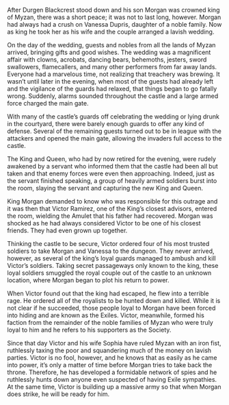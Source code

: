 ---
---
After Durgen Blackcrest stood down and his son Morgan was crowned king of Myzan, there was a short peace; it was not to last long, however. Morgan had always had a crush on Vanessa Dupris, daughter of a noble family. Now as king he took her as his wife and the couple arranged a lavish wedding.  
  
On the day of the wedding, guests and nobles from all the lands of Myzan arrived, bringing gifts and good wishes. The wedding was a magnificent affair with clowns, acrobats, dancing bears, behemoths, jesters, sword swallowers, flamecallers, and many other performers from far away lands. Everyone had a marvelous time, not realizing that treachery was brewing. It wasn’t until later in the evening, when most of the guests had already left and the vigilance of the guards had relaxed, that things began to go fatally wrong. Suddenly, alarms sounded throughout the castle and a large armed force charged the main gate.  
  
With many of the castle’s guards off celebrating the wedding or lying drunk in the courtyard, there were barely enough guards to offer any kind of defense. Several of the remaining guests turned out to be in league with the attackers and opened the main gate, allowing the invaders full access to the castle.  
  
The King and Queen, who had by now retired for the evening, were rudely awakened by a servant who informed them that the castle had been all but taken and that enemy forces were even then approaching. Indeed, just as the servant finished speaking, a group of heavily armed soldiers burst into the room, slaying the servant and capturing the new King and Queen.  
  
King Morgan demanded to know who was responsible for this outrage and it was then that Victor Ramirez, one of the King’s closest advisors, entered the room, wielding the Amulet that his father had recovered. Morgan was shocked as he had always considered Victor to be one of his closest friends. They had even grown up together.  
  
Thinking the castle to be secure, Victor ordered four of his most trusted soldiers to take Morgan and Vanessa to the dungeon. They never arrived, however, as several of the king’s loyal guards managed to ambush and kill Victor’s soldiers. Taking secret passageways only known to the king, these loyal soldiers smuggled the royal couple out of the castle to an unknown location, where Morgan began to plot his return to power.  
  
When Victor found out that the king had escaped, he flew into a terrible rage. He ordered all of the royalists to be hunted down and killed. While it is not clear if he succeeded, those people loyal to Morgan have been forced into hiding and are known as the Exiles. Victor, meanwhile, formed his faction from the remainder of the noble families of Myzan who were truly loyal to him and he refers to his supporters as the Society.  
  
Since that day Victor and his wife Sophia have ruled Myzan with an iron fist, ruthlessly taxing the poor and squandering much of the money on lavish parties. Victor is no fool, however, and he knows that as easily as he came into power, it’s only a matter of time before Morgan tries to take back the throne. Therefore, he has developed a formidable network of spies and he ruthlessly hunts down anyone even suspected of having Exile sympathies. At the same time, Victor is building up a massive army so that when Morgan does strike, he will be ready for him.